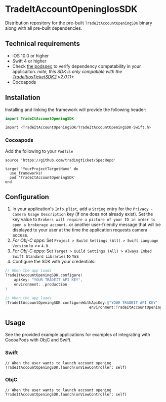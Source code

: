 # TradeItAccountOpeningIosSDK
Distribution repository for the pre-built `TradeItAccountOpeningSDK` binary along with all pre-built dependencies.

## Technical requirements
- iOS 10.0 or higher
- Swift 4 or higher
- Check [the podspec](https://github.com/tradingticket/SpecRepo/tree/master/TradeItAccountOpeningSDK) to verify dependency compatability in your applicaiton. _note, this SDK is only compatible with the [TradeItIosTicketSDK2](https://github.com/tradingticket/TradeItIosTicketSDK2/) v2.0.11+_
- Cocoapods

## Installation
Installing and linking the framework will provide the following header:
```Swift
import TradeItAccountOpeningSDK

```
```Objective-C
import <TradeItAccountOpeningSDK/TradeItAccountOpeningSDK-Swift.h>
```
### Cocoapods
Add the following to your `Podfile`
```
source 'https://github.com/tradingticket/SpecRepo'

target 'YourProjectTargetName' do
  use_frameworks!
  pod 'TradeItAccountOpeningSDK'
end
```

## Configuration
1. In your application's `Info.plist`, add a `String` entry for the `Privacy - Camera Usage Description` key (if one does not already exist). Set the key value to `Brokers will require a picture of your ID in order to open a brokerage account.` or another user-friendly message that will be displayed to your user at the time the application requests camera access.
1. *For Obj-C apps:* Set `Project > Build Settings (All) > Swift Language Version` to >= `4.0`
1. *For Obj-C apps:* Set `Target > Build Settings (All) > Always Embed Swift Standard Libraries` to `YES`
1. Configure the SDK with your credentials:
```Swift
// When the app loads
TradeItAccountOpeningSDK.configure(
    apiKey: "YOUR TRADEIT API KEY",
    environment: .production
)
```

```Objective-C
// When the app loads
[TradeItAccountOpeningSDK configureWithApiKey:@"YOUR TRADEIT API KEY"
                                      environment:TradeItAccountOpeningEnvironmentProduction];
```

## Usage
See the provided example applications for examples of integrating with CocoaPods with ObjC and Swift.
### Swift
```
// When the user wants to launch account opening
TradeItAccountOpeningSDK.launch(onViewController: self)
```

### ObjC

```
// When the user wants to launch account opening
TradeItAccountOpeningSDK.launch(onViewController: self)
```
